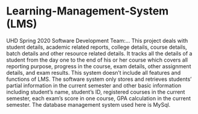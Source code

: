 # Learning-Management-System (LMS)
UHD Spring 2020 Software Development Team:... 
This project deals with student details, academic related reports, college details, course details, batch details and other resource related details. It tracks all the details of a student from the day one to the end of his or her course which covers all reporting purpose, progress in the course, exam details, other assignment details, and exam results. 
This system doesn’t include all features and functions of LMS. The software system only stores and retrieves students’ partial information in the current semester and other basic information including student’s name, student’s ID, registered courses in the current semester, each exam’s score in one course, GPA calculation in the current semester. 
The database management system used here is MySql.
